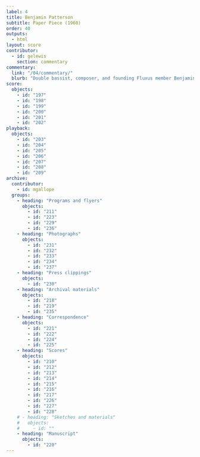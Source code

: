 ```yaml
---
label: 4
title: Benjamin Patterson
subtitle: Paper Piece (1960)
order: 40
outputs: 
  - html
layout: score
contributor:
  - id: gelewis
    section: commentary
commentary:
  link: "/04/commentary/"
  blurb: "Double bassist, composer, and founding Fluxus member Benjamin Patterson wrote *Paper Piece* in 1960 as part of a holiday letter written from Cologne, Germany to his parents in Pittsburgh. It is a work of experimental notation that nearly any group of people can play; one need only assemble sheets and bags of paper and follow the instructions to shake, break, tear, crumple, rumple, bumple, rub, scrub, twist, poof, and pop! Democratic in spirit and undeniably fun, *Paper Piece* would go on to become one of the most loved and performed Fluxus event scores from the 1960s and ‘70s."
score:
  objects:
    - id: "197"
    - id: "198"
    - id: "199"
    - id: "200"
    - id: "201"
    - id: "202"
playback:
  objects:
    - id: "203"
    - id: "204"
    - id: "205"
    - id: "206"
    - id: "207"
    - id: "208"
    - id: "209"
archive: 
  contributor:
    - id: mgallope
  groups:
    - heading: "Programs and flyers"
      objects:
        - id: "211"
        - id: "223"
        - id: "229"
        - id: "236"
    - heading: "Photographs"
      objects:
        - id: "231"
        - id: "232"
        - id: "233"
        - id: "234"
        - id: "237"
    - heading: "Press clippings"
      objects:
        - id: "230"
    - heading: "Archival materials"
      objects:
        - id: "218"
        - id: "219"
        - id: "235"
    - heading: "Correspondence"
      objects:
        - id: "221"
        - id: "222"
        - id: "224"
        - id: "225"
    - heading: "Scores"
      objects:
        - id: "210"
        - id: "212"
        - id: "213"
        - id: "214"
        - id: "215"
        - id: "216"
        - id: "217"
        - id: "226"
        - id: "227"
        - id: "228"
    # - heading: "Sketches and materials"
    #   objects:
    #     - id: ""
    - heading: "Manuscript"
      objects:
        - id: "220"
---
```

